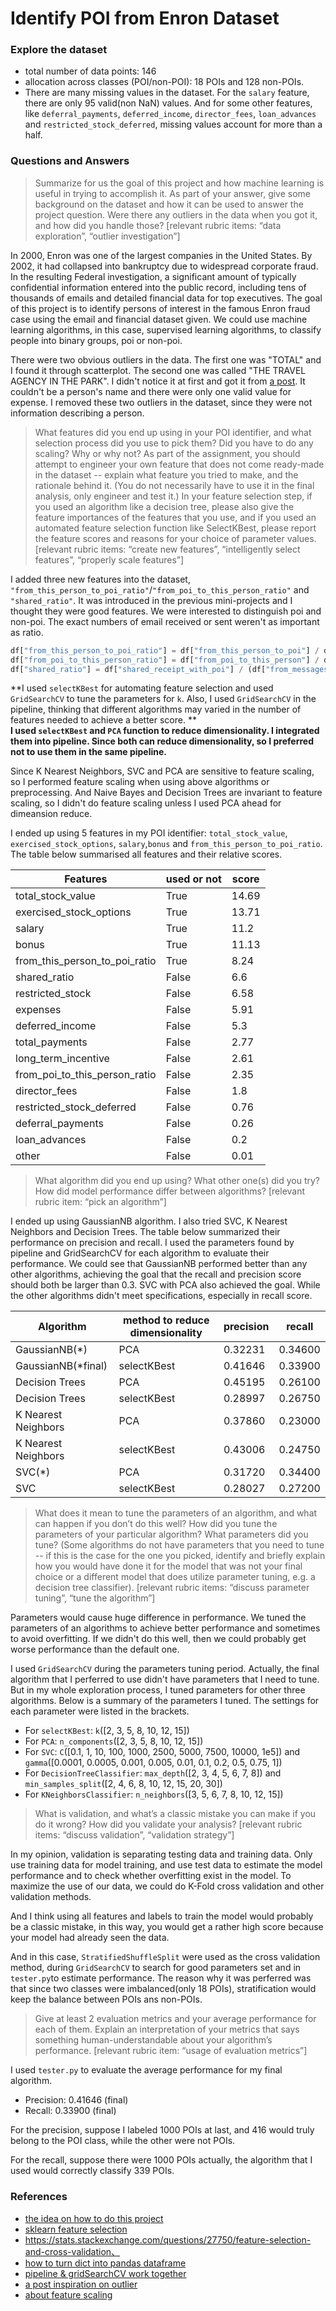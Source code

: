 # Identify POI from Enron Dataset

### Explore the dataset
- total number of data points: 146
- allocation across classes (POI/non-POI): 18 POIs and 128 non-POIs.
- There are many missing values in the dataset. For the `salary` feature, there are only 95 valid(non NaN) values. And for some other features, like `deferral_payments`, `deferred_income`, `director_fees`, `loan_advances` and `restricted_stock_deferred`, missing values account for more than a half.

### Questions and Answers
> Summarize for us the goal of this project and how machine learning is useful in trying to accomplish it. As part of your answer, give some background on the dataset and how it can be used to answer the project question. Were there any outliers in the data when you got it, and how did you handle those?  [relevant rubric items: “data exploration”, “outlier investigation”]

In 2000, Enron was one of the largest companies in the United States. By 2002, it had collapsed into bankruptcy due to widespread corporate fraud. In the resulting Federal investigation, a significant amount of typically confidential information entered into the public record, including tens of thousands of emails and detailed financial data for top executives. The goal of this project is to identify persons of interest in the famous Enron fraud case using the email and financial dataset given. We could use machine learning algorithms, in this case, supervised learning algorithms, to classify people into binary groups, poi or non-poi.  

There were two obvious outliers in the data. The first one was "TOTAL" and I found it through scatterplot. The second one was called "THE TRAVEL AGENCY IN THE PARK". I didn't notice it at first and got it from [a post](https://discussions.udacity.com/t/looking-for-assistance-on-the-final-project/240282). It couldn't be a person's name and there were only one valid value for expense. I removed these two outliers in the dataset, since they were not information describing a person.


> What features did you end up using in your POI identifier, and what selection process did you use to pick them? Did you have to do any scaling? Why or why not? As part of the assignment, you should attempt to engineer your own feature that does not come ready-made in the dataset -- explain what feature you tried to make, and the rationale behind it. (You do not necessarily have to use it in the final analysis, only engineer and test it.) In your feature selection step, if you used an algorithm like a decision tree, please also give the feature importances of the features that you use, and if you used an automated feature selection function like SelectKBest, please report the feature scores and reasons for your choice of parameter values.  [relevant rubric items: “create new features”, “intelligently select features”, “properly scale features”]

I added three new features into the dataset, `"from_this_person_to_poi_ratio"`/`"from_poi_to_this_person_ratio"` and `"shared_ratio"`. It was introduced in the previous mini-projects and I thought they were good features. We were interested to distinguish poi and non-poi. The exact numbers of email received or sent weren't as important as ratio.

```python
df["from_this_person_to_poi_ratio"] = df["from_this_person_to_poi"] / df["from_messages"]
df["from_poi_to_this_person_ratio"] = df["from_poi_to_this_person"] / df["to_messages"]
df["shared_ratio"] = df["shared_receipt_with_poi"] / (df["from_messages"] + df["to_messages"])
```

**I used `selectKBest` for automating feature selection and used `GridSearchCV` to tune the parameters for `k`. Also, I used `GridSearchCV` in the pipeline, thinking that different algorithms may varied in the number of features needed to achieve a better score. **	
**I used `selectKBest` and `PCA` function to reduce dimensionality. I integrated them into pipeline. Since both can reduce dimensionality, so I preferred not to use them in the same pipeline.**

Since K Nearest Neighbors, SVC and PCA are sensitive to feature scaling, so I performed feature scaling when using above algorithms or preprocessing. And Naive Bayes and Decision Trees are invariant to feature scaling, so I didn't do feature scaling unless I used PCA ahead for dimeansion reduce.

I ended up using 5 features in my POI identifier: `total_stock_value`, `exercised_stock_options`, `salary`,`bonus` and `from_this_person_to_poi_ratio`. The table below summarised all features and their relative scores. 

Features      					| used or not 	| score | 
------------------- 			| -------- 		|-----  |
total_stock_value  				|  True  		|  14.69|
exercised_stock_options  		|  True  		|  13.71|
salary  						|  True  		|  11.2 |
bonus  							|  True 		|  11.13|
from_this_person_to_poi_ratio  	|  True  		|  8.24 |
shared_ratio 					|  False  		|  6.6  |
restricted_stock  				|  False  		|  6.58 |
expenses  						|  False  		|  5.91 |
deferred_income  				|  False  		|  5.3  |
total_payments  				|  False  		|  2.77 |
long_term_incentive  			|  False  		|  2.61 | 
from_poi_to_this_person_ratio  	|  False  		|  2.35 |
director_fees  					|  False  		|  1.8  |
restricted_stock_deferred  		|  False 		|  0.76 |
deferral_payments  				|  False  		|  0.26 |
loan_advances  					|  False  		|  0.2  |
other  							|  False  		|  0.01 |


> What algorithm did you end up using? What other one(s) did you try? How did model performance differ between algorithms?  [relevant rubric item: “pick an algorithm”]

I ended up using GaussianNB algorithm. I also tried SVC, K Nearest Neighbors and Decision Trees. The table below summarized their performance on precision and recall. I used the parameters found by pipeline and GridSearchCV for each algorithm to evaluate their performance. We could see that GaussianNB performed better than any other algorithms, achieving the goal that the recall and precision score should both be larger than 0.3. SVC with PCA also achieved the goal. While the other algorithms didn't meet specifications, especially in recall score. 

Algorithm      		| method to reduce dimensionality | precision | recall  |
------------------- | ------------------------------- | --------- | --------|
GaussianNB(*)     	| PCA 							  | 0.32231   | 0.34600 |
GaussianNB(*final)  | selectKBest 					  | 0.41646   | 0.33900 |
Decision Trees 		| PCA 							  | 0.45195   | 0.26100 |
Decision Trees 		| selectKBest 					  | 0.28997   | 0.26750 |
K Nearest Neighbors | PCA 							  | 0.37860   | 0.23000 |
K Nearest Neighbors | selectKBest 					  | 0.43006   | 0.24750 |
SVC(*) 				| PCA 							  | 0.31720   | 0.34400 |
SVC 				| selectKBest 					  | 0.28027   | 0.27200 |

> What does it mean to tune the parameters of an algorithm, and what can happen if you don’t do this well?  How did you tune the parameters of your particular algorithm? What parameters did you tune? (Some algorithms do not have parameters that you need to tune -- if this is the case for the one you picked, identify and briefly explain how you would have done it for the model that was not your final choice or a different model that does utilize parameter tuning, e.g. a decision tree classifier).  [relevant rubric items: “discuss parameter tuning”, “tune the algorithm”]

Parameters would cause huge difference in performance. We tuned the parameters of an algorithms to achieve better performance and sometimes to avoid overfitting. If we didn't do this well, then we could probably get worse performance than the default one.

I used `GridSearchCV` during the parameters tuning period. Actually, the final algorithm that I perferred to use didn't have parameters that I need to tune. But in my whole exploration process, I tuned parameters for other three algorithms. Below is a summary of the parameters I tuned. The settings for each parameter were listed in the brackets.

- For `selectKBest`: `k`([2, 3, 5, 8, 10, 12, 15])
- For `PCA`: `n_components`([2, 3, 5, 8, 10, 12, 15])
- For `SVC`: `C`([0.1, 1, 10, 100, 1000, 2500, 5000, 7500, 10000, 1e5]) and `gamma`([0.0001, 0.0005, 0.001, 0.005, 0.01, 0.1, 0.2, 0.5, 0.75, 1])
- For `DecisionTreeClassifier`: `max_depth`([2, 3, 4, 5, 6, 7, 8]) and `min_samples_split`([2, 4, 6, 8, 10, 12, 15, 20, 30])
- For `KNeighborsClassifier`: `n_neighbors`([3, 5, 6, 7, 8, 10, 12, 15])

> What is validation, and what’s a classic mistake you can make if you do it wrong? How did you validate your analysis?  [relevant rubric items: “discuss validation”, “validation strategy”]

In my opinion, validation is separating testing data and training data. Only use training data for model training, and use test data to estimate the model performance and to check whether overfitting exist in the model. To maximize the use of our data, we could do K-Fold cross validation and other validation methods.

And I think using all features and labels to train the model would probably be a classic mistake, in this way, you would get a rather high score because your model had already seen the data.

And in this case, `StratifiedShuffleSplit` were used as the cross validation method, during `GridSearchCV` to search for good parameters set and in `tester.py`to estimate performance. The reason why it was perferred was that since two classes were imbalanced(only 18 POIs), stratification would keep the balance between POIs ans non-POIs.


> Give at least 2 evaluation metrics and your average performance for each of them.  Explain an interpretation of your metrics that says something human-understandable about your algorithm’s performance. [relevant rubric item: “usage of evaluation metrics”]

I used `tester.py` to evaluate the average performance for my final algorithm.
- Precision: 0.41646 (final)
- Recall: 0.33900 (final)

For the precision, suppose I labeled 1000 POIs at last, and 416 would truly belong to the POI class, while the other were not POIs.

For the recall, suppose there were 1000 POIs actually, the algorithm that I used would correctly classify 339 POIs.


### References
* [the idea on how to do this project](https://discussions.udacity.com/t/project-fear-strugging-with-machine-learning-project/198529/6)
* [sklearn feature selection](http://scikit-learn.org/stable/modules/feature_selection.html)
* https://stats.stackexchange.com/questions/27750/feature-selection-and-cross-validation、
* [how to turn dict into pandas dataframe](https://discussions.udacity.com/t/pickling-pandas-df/174753/2)
* [pipeline & gridSearchCV work together](http://nbviewer.jupyter.org/gist/swwelch/64a71c4e67f829728e27/GridSearchCV%20and%20Pipelines.ipynb)
* [a post inspiration on outlier](https://discussions.udacity.com/t/looking-for-assistance-on-the-final-project/240282)
* [about feature scaling](http://scikit-learn.org/stable/auto_examples/preprocessing/plot_scaling_importance.html)


